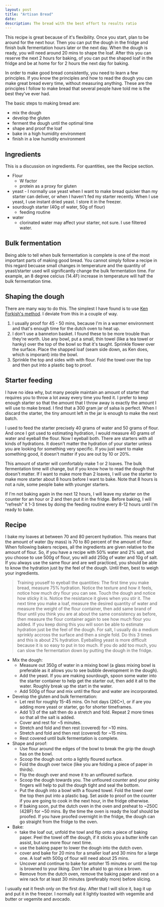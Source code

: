 ```yaml
---
layout: post
title: "Artisan Bread"
date: 
description: The bread with the best effort to results ratio
---
```


This recipe is great because of it's flexibility. Once you start, plan to be around for the next hour. Then you can put the dough in the fridge and finish bulk fermentation hours later or the next day. When the dough is ready, you will need around 20 mins to shape the loaf. After this you can reserve the next 2 hours for baking, of you can put the shaped loaf in the fridge and be at home for for 2 hours the next day for baking.

In order to make good bread consistently, you need to learn a few principles. If you know the principles and how to read the dough you can make great bread every time, without measuring anything. These are the principles I follow to make bread that several people have told me is the best they've ever had.

The basic steps to making bread are:

- mix the dough
- develop the gluten
- ferment the dough until the optimal time
- shape and proof the loaf
- bake in a high humidity environment
- finish in a low humidity environment

Ingredients
-----------

This is a discussion on ingredients. For quantities, see the Recipe section.

- Flour
  - W factor
  - protein as a proxy for gluten
- yeast - I normally use yeast when I want to make bread quicker than my starter can deliver, or when I haven't fed my starter recently. When I use yeast, I use instant dried yeast. I store it in the freezer.
- sourdough starter (40g of water, 50g of flour)
  - feeding routine
- water
  - clorinated water may affect your starter, not sure. I use filtered water.

Bulk fermentation
-----------------

Being able to tell when bulk fermentation is complete is one of the most important parts of making good bread. You cannot simply follow a recipe in this regard becuase small changes in temperature and the quantity of yeast/starter used will significantly change the bulk fermentation time. For example, an 8 degree celcius (14.4F) increase in temperature will half the bulk fermentation time.

Shaping the dough
-----------------

There are many way to do this. The simplest I have found is to use [Ken Forkish's method](https://www.youtube.com/watch?v=MPdedk9gJLQ). I deviate from this in a couple of way.

1. I usually proof for 45 - 50 mins, because I'm in a warmer environment and that's enough time for the dutch oven to heat up.
2. I don't use a banneton basket. I found these to be more trouble than they're worth. Use any bowl, put a small, thin towel (like a tea towel or hanky) over the top of the bowl so that it's taught. Sprinkle flower over the surface. Place the shapped loaf (seam side down, as Ken does, which is imporant) into the bowl.
3. Sprinkle the top and sides with with flour. Fold the towel over the top and then put into a plastic bag to proof.

Starter feeding
---------------

I have no idea why, but many people maintain an amount of starter that requires you to throw a lot away every time you feed it. I prefer to keep enough starter so that the amount that I throw away is exactly the amount I will use to make bread. I find that a 300 gram jar of salsa is perfect. When I discard the starter, the tiny amount left in the jar is enough to make the next batch.

I used to feed the starter precisely 40 grams of water and 50 grams of flour. And once I got used to estimating hydration, I would measure 40 grams of water and eyeball the flour. Now I eyeball both. There are starters with all kinds of hydrations. It doesn't matter the hydration of your starter unless you are looking for something very specific. If you just want to make something good, it doesn't matter if you are out by 10 or 20%.

This amount of starter will comfortably make 1 or 2 loaves. The bulk fermentation time will change, but if you know how to read the dough that doesn't matter. If I want to make more than 2 loaves, I will use the starter to make more starter about 8 hours before I want to bake. Note that 8 hours is not a rule, some people bake with younger starters.

If I'm not baking again in the next 12 hours, I will leave my starter on the counter for an hour or 2 and then put it in the fridge. Before baking, I will "refresh" it 1-3 times by doing the feeding routine every 8-12 hours until I'm ready to bake.

Recipe
------

I bake my loaves at between 70 and 80 percent hydration. This means that the amount of water (by mass) is 70 to 80 percent of the amount of flour. When following bakers recipes, all the ingredients are given relative to the amount of flour. So, if you have a recipe with 50% water and 2% salt, and you choose to use 500g of flour, you will add 250g of water and 10g of salt. If you always use the same flour and are well practiced, you should be able to know the hydration just by the feel of the dough. Until then, best to weigh your ingredients. 

> Training youself to eyeball the quantities: The first time you make bread, measure 75% hydration. Notice the texture and how it feels, notice how much dry flour you can see. Touch the dough and notice how sticky it is. Notice the resistance it gives when you stir it. The next time you make a loaf, measure the desired quantity of water and measure the weight of the flour container, then add same brand of flour until you think you are at about the same consistency as before, then measure the flour container again to see how much flour you added. If you keep doing this you will soon be able to estimate hydration just be the feel of the dough. For salt, I usually do a medium sprinkly accross the surface and then a single fold. Do this 3 times and this is about 2% hydration. Eyeballing yeast is more difficult because it is so easy to put in too much. If you do add too much, you can slow the fermentation down by putting the dough in the fridge.

- Mix the dough:
  - Measure out 350g of water in a mixing bowl (a glass mixing bowl is preferable as it allows you to see bubble development in the dough).
  - Add the yeast. If you are making sourdough, spoon some water into the starter container to help get the starter out, then add it all to the water. Roughly break up the start in the water.
  -  Add 500g of flour and mix until the flour and water are incorporated.
- Develop the gluten and bulk fermentation:
  - Let rest for roughly 15-45 mins. On hot days (26C+), or if are you adding more yeast or starter, go for shorter timeframes.
  - Add 1/3 of the salt then do a stretch and fold. Repeat 2 more times so that all the salt is added.
  - Cover and rest for ~5 minutes.
  - Stretch and fold and then rest (covered) for ~10 mins.
  - Stretch and fold and then rest (covered) for ~15 mins.
  - Rest covered until bulk fermentation is complete.
- Shape and proof:
  - Use flour around the edges of the bowl to break the grip the dough has on the bowl.
  - Scoop the dough out onto a lightly floured surface.
  - Fold the dough over twice (like you are folding a piece of paper in thirds).
  - Flip the dough over and move it to an unfloured surface.
  - Scoop the dough towards you. The unfloured counter and your pinky fingers will help to pull the dough tight and seal the bottom.
  - Put the dough into a bowl with a floured towel. Fold the towel over the top then put into a plastic bag. Set aside to proof on the counter if you are going to cook in the next hour, in the fridge otherwise.
  - If baking soon, put the dutch oven in the oven and preheat to ~250C (428F) for ~50 mins. By the time the oven is ready the loaf should be proofed. If you have proofed overnight in the fridge, the dough can go straight from the fridge to the oven.
- Bake:
  - take the loaf out, unfold the towl and flip onto a piece of baking paper. Peel the towel off the dough, if it sticks you a butter knife can assist, but use more flour next time.
  - use the baking paper to lower the dough into the dutch oven.
  - cover and bake for 20 mins for a smaller loaf and 30 mins for a large one. A loaf with 500g of flour will need about 25 mins.
  - Uncover and continue to bake for antoher 15 minutes or until the top is browned to your liking. Don't be afraid to go nice a brown.
  - Remove from the dutch oven, remove the baking paper and rest on a wire rack for at least 30 minutes (preferably more) before slicing.
 
I usually eat it fresh only on the first day. After that I will slice it, bag it up and put it in the freezer. I normally eat it lightly toasted with vegemite and butter or vegemite and avocado.
